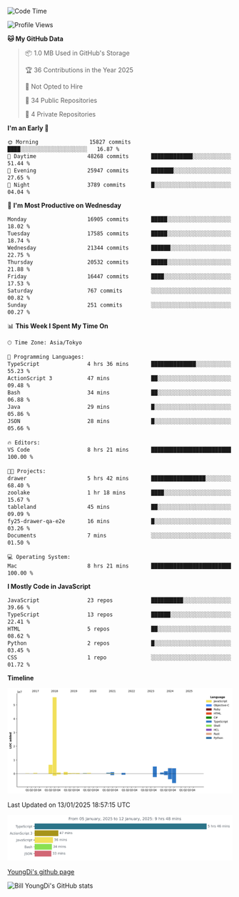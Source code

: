 <!--START_SECTION:waka-->
![Code Time](http://img.shields.io/badge/Code%20Time-1%2C157%20hrs%2053%20mins-blue)

![Profile Views](http://img.shields.io/badge/Profile%20Views-0-blue)

**🐱 My GitHub Data** 

> 📦 1.0 MB Used in GitHub's Storage 
 > 
> 🏆 36 Contributions in the Year 2025
 > 
> 🚫 Not Opted to Hire
 > 
> 📜 34 Public Repositories 
 > 
> 🔑 4 Private Repositories 
 > 
**I'm an Early 🐤** 

```text
🌞 Morning                15827 commits       ████░░░░░░░░░░░░░░░░░░░░░   16.87 % 
🌆 Daytime                48268 commits       █████████████░░░░░░░░░░░░   51.44 % 
🌃 Evening                25947 commits       ███████░░░░░░░░░░░░░░░░░░   27.65 % 
🌙 Night                  3789 commits        █░░░░░░░░░░░░░░░░░░░░░░░░   04.04 % 
```
📅 **I'm Most Productive on Wednesday** 

```text
Monday                   16905 commits       █████░░░░░░░░░░░░░░░░░░░░   18.02 % 
Tuesday                  17585 commits       █████░░░░░░░░░░░░░░░░░░░░   18.74 % 
Wednesday                21344 commits       ██████░░░░░░░░░░░░░░░░░░░   22.75 % 
Thursday                 20532 commits       █████░░░░░░░░░░░░░░░░░░░░   21.88 % 
Friday                   16447 commits       ████░░░░░░░░░░░░░░░░░░░░░   17.53 % 
Saturday                 767 commits         ░░░░░░░░░░░░░░░░░░░░░░░░░   00.82 % 
Sunday                   251 commits         ░░░░░░░░░░░░░░░░░░░░░░░░░   00.27 % 
```


📊 **This Week I Spent My Time On** 

```text
🕑︎ Time Zone: Asia/Tokyo

💬 Programming Languages: 
TypeScript               4 hrs 36 mins       ██████████████░░░░░░░░░░░   55.23 % 
ActionScript 3           47 mins             ██░░░░░░░░░░░░░░░░░░░░░░░   09.48 % 
Bash                     34 mins             ██░░░░░░░░░░░░░░░░░░░░░░░   06.88 % 
Java                     29 mins             █░░░░░░░░░░░░░░░░░░░░░░░░   05.86 % 
JSON                     28 mins             █░░░░░░░░░░░░░░░░░░░░░░░░   05.66 % 

🔥 Editors: 
VS Code                  8 hrs 21 mins       █████████████████████████   100.00 % 

🐱‍💻 Projects: 
drawer                   5 hrs 42 mins       █████████████████░░░░░░░░   68.40 % 
zoolake                  1 hr 18 mins        ████░░░░░░░░░░░░░░░░░░░░░   15.67 % 
tableland                45 mins             ██░░░░░░░░░░░░░░░░░░░░░░░   09.09 % 
fy25-drawer-qa-e2e       16 mins             █░░░░░░░░░░░░░░░░░░░░░░░░   03.26 % 
Documents                7 mins              ░░░░░░░░░░░░░░░░░░░░░░░░░   01.50 % 

💻 Operating System: 
Mac                      8 hrs 21 mins       █████████████████████████   100.00 % 
```

**I Mostly Code in JavaScript** 

```text
JavaScript               23 repos            ██████████░░░░░░░░░░░░░░░   39.66 % 
TypeScript               13 repos            ██████░░░░░░░░░░░░░░░░░░░   22.41 % 
HTML                     5 repos             ██░░░░░░░░░░░░░░░░░░░░░░░   08.62 % 
Python                   2 repos             █░░░░░░░░░░░░░░░░░░░░░░░░   03.45 % 
CSS                      1 repo              ░░░░░░░░░░░░░░░░░░░░░░░░░   01.72 % 
```



**Timeline**

![Lines of Code chart](https://raw.githubusercontent.com/Youngdi/Youngdi/master/assets/bar_graph.png)


 Last Updated on 13/01/2025 18:57:15 UTC
<!--END_SECTION:waka-->

![wakatime](./images/stat.svg)

[YoungDi's github page](https://youngdi.github.io)

![Bill YoungDi's GitHub stats](https://github-readme-stats.vercel.app/api?username=youngdi&count_private=true&show_icons=true)
